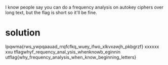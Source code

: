 I know people say you can do a frequency analysis on autokey ciphers over long text, but the flag is short so it'll be fine.

# solution

lpqwma{rws_ywpqaauad_rrqfcfkq_wuey_ifwo_xlkvxawjh_pkbgrzf}
xxxxxx xxu tflagwhyf_requency_anal_ysis_whenknowb_eginnin
utflag{why_frequency_analysis_when_know_beginning_letters}
